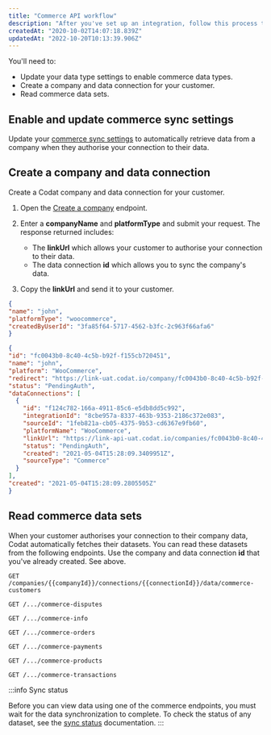 ```yaml
---
title: "Commerce API workflow"
description: "After you've set up an integration, follow this process to use Codat's API to enable, link, and read your customers' commerce data"
createdAt: "2020-10-02T14:07:18.839Z"
updatedAt: "2022-10-20T10:13:39.906Z"
---
```


You'll need to:

- Update your data type settings to enable commerce data types.
- Create a company and data connection for your customer.
- Read commerce data sets.

## Enable and update commerce sync settings

Update your [commerce sync settings](/integrations/commerce/commerce-sync-settings#update-commerce-sync-settings-via-the-api) to automatically retrieve data from a company when they authorise your connection to their data.

## Create a company and data connection

Create a Codat company and data connection for your customer.

1. Open the [Create a company](/platform-api#/operations/create-company) endpoint.
2. Enter a **companyName** and **platformType** and submit your request.
   The response returned includes:
   
   - The **linkUrl** which allows your customer to authorise your connection to their data.
   - The data connection **id** which allows you to sync the company's data.

3. Copy the **linkUrl** and send it to your customer.

```json
{
"name": "john",
"platformType": "woocommerce",
"createdByUserId": "3fa85f64-5717-4562-b3fc-2c963f66afa6"
}
```

```json
{
"id": "fc0043b0-8c40-4c5b-b92f-f155cb720451",
"name": "john",
"platform": "WooCommerce",
"redirect": "https://link-uat.codat.io/company/fc0043b0-8c40-4c5b-b92f-f155cb720451",
"status": "PendingAuth",
"dataConnections": [
  {
    "id": "f124c782-166a-4911-85c6-e5db8dd5c992",
    "integrationId": "8cbe957a-8337-463b-9353-2186c372e083",
    "sourceId": "1feb821a-cb05-4375-9b53-cd6367e9fb60",
    "platformName": "WooCommerce",
    "linkUrl": "https://link-api-uat.codat.io/companies/fc0043b0-8c40-4c5b-b92f-f155cb720451/connections/f124c782-166a-4911-85c6-e5db8dd5c992/start",
    "status": "PendingAuth",
    "created": "2021-05-04T15:28:09.3409951Z",
    "sourceType": "Commerce"
  }
],
"created": "2021-05-04T15:28:09.2805505Z"
}
```

## Read commerce data sets

When your customer authorises your connection to their company data, Codat automatically fetches their datasets. You can read these datasets from the following endpoints. Use the company and data connection **id** that you've already created. See above.

`GET /companies/{{companyId}}/connections/{{connectionId}}/data/commerce-customers`

`GET /.../commerce-disputes`

`GET /.../commerce-info`

`GET /.../commerce-orders`

`GET /.../commerce-payments`

`GET /.../commerce-products`

`GET /.../commerce-transactions`

:::info Sync status

Before you can view data using one of the commerce endpoints, you must wait for the data synchronization to complete. To check the status of any dataset, see the [sync status](/core-concepts/status) documentation.
:::
